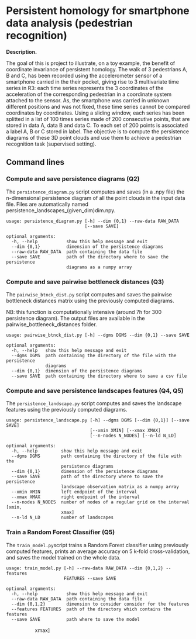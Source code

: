 # Persistent homology for smartphone data analysis (pedestrian recognition)

**Description.** 

The goal of this is project to illustrate, on a toy example, the benefit of coordinate invariance
of persistent homology. The walk of 3 pedestrians A, B and C, has been recorded using the
accelerometer sensor of a smartphone carried in the their pocket, giving rise to 3 multivariate time series
in R3: each time series represents the 3 coordinates of the acceleration of the corresponding pedestrian in
a coordinate system attached to the sensor. As, the smartphone was carried in unknown different positions
and was not fixed, these time series cannot be compared coordinates by coordinates. Using a sliding window,
each series has been splitted in a list of 100 times series made of 200 consecutive points, that are stored in
data A, data B and data C. To each set of 200 points is associated a label A, B or C stored in label. The objective is to compute the persistence diagrams of these 3D point clouds and use them to achieve a pedestrian recognition task (supervised setting).

## Command lines

### Compute and save persistence diagrams (Q2)
The ```persistence_diagram.py``` script computes and saves (in a .npy file) the n-dimensional persistence diagram of all the point clouds in the input data file. Files are automatically named persistence_landscapes_(given_dim)dim.npy.

```
usage: persistence_diagram.py [-h] --dim {0,1} --raw-data RAW_DATA
                              [--save SAVE]

optional arguments:
  -h, --help           show this help message and exit
  --dim {0,1}          dimension of the persistence diagrams
  --raw-data RAW_DATA  path containing the data file
  --save SAVE          path of the directory where to save the persistence
                       diagrams as a numpy array
```
### Compute and save pairwise bottleneck distances (Q3)
The ```pairwise_btnck_dist.py``` script computes and saves the pairwise bottleneck distances matrix using the previously computed diagrams. 

NB: this function is computationally intensive (around 7h for 300 persistence diagram). The output files are available in the pairwise_bottleneck_distances folder.

```
usage: pairwise_btnck_dist.py [-h] --dgms DGMS --dim {0,1} --save SAVE

optional arguments:
  -h, --help   show this help message and exit
  --dgms DGMS  path containing the directory of the file with the persistence
               diagrams
  --dim {0,1}  dimension of the persistence diagrams
  --save SAVE  path containing the directory where to save a csv file
```

### Compute and save persistence landscapes features (Q4, Q5)
The ```persistence_landscape.py``` script computes and saves the landscape features using the previously computed diagrams.

```
usage: persistence_landscape.py [-h] --dgms DGMS [--dim {0,1}] [--save SAVE]
                                [--xmin XMIN] [--xmax XMAX]
                                [--n-nodes N_NODES] [--n-ld N_LD]

optional arguments:
  -h, --help         show this help message and exit
  --dgms DGMS        path containing the directory of the file with the
                     persistence diagrams
  --dim {0,1}        dimension of the persistence diagrams
  --save SAVE        path of the directory where to save the persistence
                     landscape observation matrix as a numpy array
  --xmin XMIN        left endpoint of the interval
  --xmax XMAX        right endpoint of the interval
  --n-nodes N_NODES  number of nodes of a regular grid on the interval [xmin,
                     xmax]
  --n-ld N_LD        number of landscapes
```

### Train a Random Forest Classifier (Q5)
The ```train_model.py```script trains a Random Forest classifier using previously computed features, prints an average accuracy on 5 k-fold cross-validation, and saves the model trained on the whole data.

```
usage: train_model.py [-h] --raw-data RAW_DATA --dim {0,1,2} --features
                      FEATURES --save SAVE

optional arguments:
  -h, --help           show this help message and exit
  --raw-data RAW_DATA  path containing the data file
  --dim {0,1,2}        dimension to consider consider for the features
  --features FEATURES  path of the directory which contains the features
  --save SAVE          path where to save the model
```
                     xmax]
